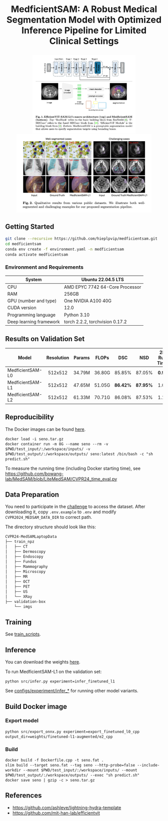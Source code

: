 # <p align="center">MedficientSAM: A Robust Medical Segmentation Model with Optimized Inference Pipeline for Limited Clinical Settings</p>

<p align="center">
<img height="250" alt="screen" src="assets/architecture.png">
<img height="250" alt="screen" src="assets/qualitative.png">
</p>

## Getting Started

```bash
git clone --recursive https://github.com/hieplpvip/medficientsam.git
cd medficientsam
conda env create -f environment.yaml -n medficientsam
conda activate medficientsam
```

### Environment and Requirements

| System                  | Ubuntu 22.04.5 LTS              |
| ----------------------- | ------------------------------- |
| CPU                     | AMD EPYC 7742 64-Core Processor |
| RAM                     | 256GB                           |
| GPU (number and type)   | One NVIDIA A100 40G             |
| CUDA version            | 12.0                            |
| Programming language    | Python 3.10                     |
| Deep learning framework | torch 2.2.2, torchvision 0.17.2 |

## Results on Validation Set

| Model            | Resolution | Params | FLOPs  |    DSC     |    NSD     | 2D Run Time | 3D Run Time | 2D Memory Usage | 2D Memory Usage |
| ---------------- | :--------: | :----: | :----: | :--------: | :--------: | :---------: | :---------: | :-------------: | :-------------: |
| MedficientSAM-L0 |  512x512   | 34.79M | 36.80G |   85.85%   |   87.05%   |  **0.9s**   |  **7.4s**   |    **448MB**    |    **687MB**    |
| MedficientSAM-L1 |  512x512   | 47.65M | 51.05G | **86.42%** | **87.95%** |    1.0s     |    9.0s     |      553MB      |      793MB      |
| MedficientSAM-L2 |  512x512   | 61.33M | 70.71G |   86.08%   |   87.53%   |    1.1s     |    11.1s    |      663MB      |      903MB      |

## Reproducibility

The Docker images can be found [here](https://drive.google.com/drive/folders/18lXbOa-zbn3GhagknlzxOXmtKGXY6nIk?usp=sharing).

```
docker load -i seno.tar.gz
docker container run -m 8G --name seno --rm -v $PWD/test_input/:/workspace/inputs/ -v $PWD/test_output/:/workspace/outputs/ seno:latest /bin/bash -c "sh predict.sh"
```

To measure the running time (including Docker starting time), see https://github.com/bowang-lab/MedSAM/blob/LiteMedSAM/CVPR24_time_eval.py

## Data Preparation

You need to participate in the [challenge](https://www.codabench.org/competitions/1847/) to access the dataset.
After downloading it, copy `.env.example` to `.env` and modify `CVPR2024_MEDSAM_DATA_DIR` to correct path.

The directory structure should look like this:

```
CVPR24-MedSAMLaptopData
├── train_npz
│   ├── CT
│   ├── Dermoscopy
│   ├── Endoscopy
│   ├── Fundus
│   ├── Mammography
│   ├── Microscopy
│   ├── MR
│   ├── OCT
│   ├── PET
│   ├── US
│   └── XRay
├── validation-box
    └── imgs
```

## Training

See [train_scripts](./train_scripts/).

## Inference

You can download the weights [here](https://drive.google.com/drive/folders/19RHM-qN4KUlCnHj_SJiUBwSbZybeCZfC?usp=sharing).

To run MedficientSAM-L1 on the validation set:

```
python src/infer.py experiment=infer_finetuned_l1
```

See [configs/experiment/infer\_\*](./configs/experiment) for running other model variants.

## Build Docker image

### Export model

```
python src/export_onnx.py experiment=export_finetuned_l0_cpp output_dir=weights/finetuned-l1-augmented/e2_cpp
```

### Build

```
docker build -f Dockerfile.cpp -t seno.fat .
slim build --target seno.fat --tag seno --http-probe=false --include-workdir --mount $PWD/test_input/:/workspace/inputs/ --mount $PWD/test_output/:/workspace/outputs/ --exec "sh predict.sh"
docker save seno | gzip -c > seno.tar.gz
```

## References

- https://github.com/ashleve/lightning-hydra-template
- https://github.com/mit-han-lab/efficientvit

<!-- ## Citation

If MedficientSAM is useful or relevant to your research, please kindly recognize our contributions by citing our paper:

```
TBU
``` -->
